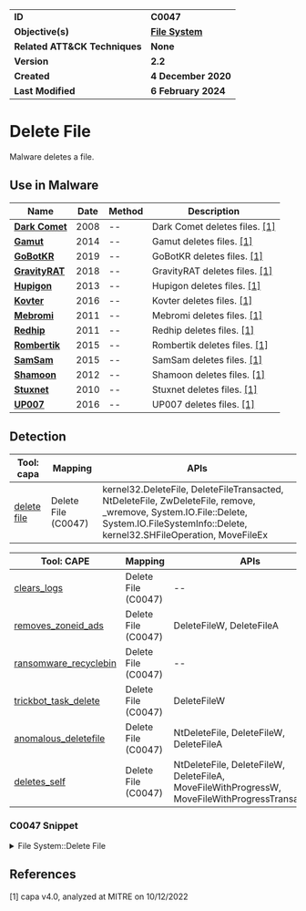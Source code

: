 <table>
<tr>
<td><b>ID</b></td>
<td><b>C0047</b></td>
</tr>
<tr>
<td><b>Objective(s)</b></td>
<td><b><a href="../file-system">File System</a></b></td>
</tr>
<tr>
<td><b>Related ATT&CK Techniques</b></td>
<td><b>None</b></td>
</tr>
<tr>
<td><b>Version</b></td>
<td><b>2.2</b></td>
</tr>
<tr>
<td><b>Created</b></td>
<td><b>4 December 2020</b></td>
</tr>
<tr>
<td><b>Last Modified</b></td>
<td><b>6 February 2024</b></td>
</tr>
</table>


# Delete File

Malware deletes a file.

## Use in Malware

|Name|Date|Method|Description|
|---|---|---|---|
|[**Dark Comet**](../../xample-malware/dark-comet.md)|2008|--|Dark Comet deletes files. [[1]](#1)|
|[**Gamut**](../../xample-malware/gamut.md)|2014|--|Gamut deletes files. [[1]](#1)|
|[**GoBotKR**](../../xample-malware/gobotkr.md)|2019|--|GoBotKR deletes files. [[1]](#1)|
|[**GravityRAT**](../../xample-malware/gravity-rat.md)|2018|--|GravityRAT deletes files. [[1]](#1)|
|[**Hupigon**](../../xample-malware/hupigon.md)|2013|--|Hupigon deletes files. [[1]](#1)|
|[**Kovter**](../../xample-malware/kovter.md)|2016|--|Kovter deletes files. [[1]](#1)|
|[**Mebromi**](../../xample-malware/mebromi.md)|2011|--|Mebromi deletes files. [[1]](#1)|
|[**Redhip**](../../xample-malware/redhip.md)|2011|--|Redhip deletes files. [[1]](#1)|
|[**Rombertik**](../../xample-malware/rombertik.md)|2015|--|Rombertik deletes files. [[1]](#1)|
|[**SamSam**](../../xample-malware/samsam.md)|2015|--|SamSam deletes files. [[1]](#1)|
|[**Shamoon**](../../xample-malware/shamoon.md)|2012|--|Shamoon deletes files. [[1]](#1)|
|[**Stuxnet**](../../xample-malware/stuxnet.md)|2010|--|Stuxnet deletes files. [[1]](#1)|
|[**UP007**](../../xample-malware/up007.md)|2016|--|UP007 deletes files. [[1]](#1)|

## Detection

|Tool: capa|Mapping|APIs|
|---|---|---|
|[delete file](https://github.com/mandiant/capa-rules/blob/master/host-interaction/file-system/delete/delete-file.yml)|Delete File (C0047)|kernel32.DeleteFile, DeleteFileTransacted, NtDeleteFile, ZwDeleteFile, remove, _wremove, System.IO.File::Delete, System.IO.FileSystemInfo::Delete, kernel32.SHFileOperation, MoveFileEx|

|Tool: CAPE|Mapping|APIs|
|---|---|---|
|[clears_logs](https://github.com/CAPESandbox/community/tree/master/modules/signatures/clears_logs.py)|Delete File (C0047)|--|
|[removes_zoneid_ads](https://github.com/CAPESandbox/community/tree/master/modules/signatures/removes_zoneid_ads.py)|Delete File (C0047)|DeleteFileW, DeleteFileA|
|[ransomware_recyclebin](https://github.com/CAPESandbox/community/tree/master/modules/signatures/ransomware_recyclebin.py)|Delete File (C0047)|--|
|[trickbot_task_delete](https://github.com/CAPESandbox/community/tree/master/modules/signatures/trickbot_task_delete.py)|Delete File (C0047)|DeleteFileW|
|[anomalous_deletefile](https://github.com/CAPESandbox/community/tree/master/modules/signatures/anomalous_deletefile.py)|Delete File (C0047)|NtDeleteFile, DeleteFileW, DeleteFileA|
|[deletes_self](https://github.com/CAPESandbox/community/tree/master/modules/signatures/deletes_self.py)|Delete File (C0047)|NtDeleteFile, DeleteFileW, DeleteFileA, MoveFileWithProgressW, MoveFileWithProgressTransactedW|

### C0047 Snippet
<details>
<summary> File System::Delete File </summary>
SHA256: 000b535ab2a4fec86e2d8254f8ed65c6ebd37309ed68692c929f8f93a99233f6
Location: 0x409BB1
<pre>
call    FUN_00404E80    ; generate file name to delete and store in eax
push    eax     ; use the name generated by the previous function as an argument to the next function call
call    KERNEL32.DLL::DeleteFileA       ; delete the file
cmp     eax, 0x1        ; if the file was successfully deleted, the previous function call will return a 1 into eax
sbb     eax, eax        ; isolate the carry flag from the previous comparison.  This will only be 1 if the previous command failed, otherwise it will be 0.
</pre>
</details>

## References

<a name="1">[1]</a> capa v4.0, analyzed at MITRE on 10/12/2022

